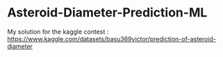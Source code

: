 # Asteroid-Diameter-Prediction-ML
My solution for the kaggle contest : https://www.kaggle.com/datasets/basu369victor/prediction-of-asteroid-diameter
